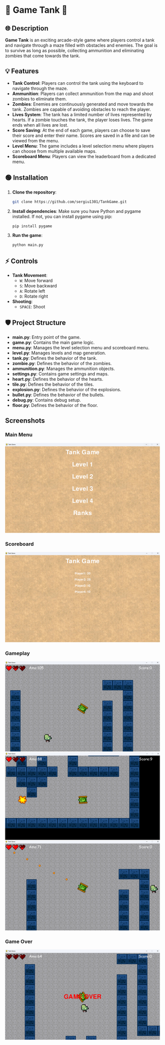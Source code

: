 # 🌟 Game Tank 🌟

## 🌐 Description

**Game Tank** is an exciting arcade-style game where players control a tank and navigate through a maze filled with obstacles and enemies. The goal is to survive as long as possible, collecting ammunition and eliminating zombies that come towards the tank.

## 💡 Features

- **Tank Control**: Players can control the tank using the keyboard to navigate through the maze.
- **Ammunition**: Players can collect ammunition from the map and shoot zombies to eliminate them.
- **Zombies**: Enemies are continuously generated and move towards the tank. Zombies are capable of avoiding obstacles to reach the player.
- **Lives System**: The tank has a limited number of lives represented by hearts. If a zombie touches the tank, the player loses lives. The game ends when all lives are lost.
- **Score Saving**: At the end of each game, players can choose to save their score and enter their name. Scores are saved in a file and can be viewed from the menu.
- **Level Menu**: The game includes a level selection menu where players can choose from multiple available maps.
- **Scoreboard Menu**: Players can view the leaderboard from a dedicated menu.

## 🟢 Installation

1. **Clone the repository**:
    ```sh
    git clone https://github.com/sergiu1301/TankGame.git
    ```

2. **Install dependencies**:
    Make sure you have Python and pygame installed. If not, you can install pygame using pip:
    ```sh
    pip install pygame
    ```

3. **Run the game**:
    ```sh
    python main.py
    ```

## ⚡ Controls

- **Tank Movement**: 
    - `W`: Move forward
    - `S`: Move backward
    - `A`: Rotate left
    - `D`: Rotate right
- **Shooting**:
    - `SPACE`: Shoot

## 🛡️ Project Structure

- **main.py**: Entry point of the game.
- **game.py**: Contains the main game logic.
- **menu.py**: Manages the level selection menu and scoreboard menu.
- **level.py**: Manages levels and map generation.
- **tank.py**: Defines the behavior of the tank.
- **zombie.py**: Defines the behavior of the zombies.
- **ammunition.py**: Manages the ammunition objects.
- **settings.py**: Contains game settings and maps.
- **heart.py**: Defines the behavior of the hearts.
- **tile.py**: Defines the behavior of the tiles.
- **explosion.py**: Defines the behavior of the explosions.
- **bullet.py**: Defines the behavior of the bullets.
- **debug.py**: Contains debug setup.
- **floor.py**: Defines the behavior of the floor.
  
## Screenshots

### Main Menu
![Main Menu](Images/GameLevels.png)

### Scoreboard
![Main Menu](Images/GameBoard.png)

### Gameplay
![Gameplay 1](Images/GamePlay1.png)
![Gameplay 2](Images/GamePlay2.png)
![Gameplay 3](Images/GamePlay3.png)

### Game Over
![Scoreboard](Images/GameOver.png)
